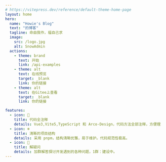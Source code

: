```yaml
---
# https://vitepress.dev/reference/default-theme-home-page
layout: home
hero:
  name: "Howie's Blog"
  text: "的博客"
  tagline: 命由我作，福自己求
  image:
    src: /logo.jpg
    alt: SnowAdmin
  actions:
    - theme: brand
      text: 开始
      link: /api-examples
    - theme: alt
      text: 在线预览
      target: _blank
      link: 你的链接
    - theme: alt
      text: 在Gitee上查看
      target: _blank
      link: 你的链接

features:
  - icon: 📒
    title: 代码全注释
    details: Vue3,Vite5,TypeScript 和 Arco-Design，代码方法全部注释，方便理解、学习。
  - icon: ❄
    title: 清晰的项目结构
    details: 采用 pnpm，结构清晰优雅，易于维护。代码规范性极高。
  - icon: 🎉
    title: 解疑问
    details: 加群解答探讨开发遇到的各种问题，1群：建设中。
---
```

